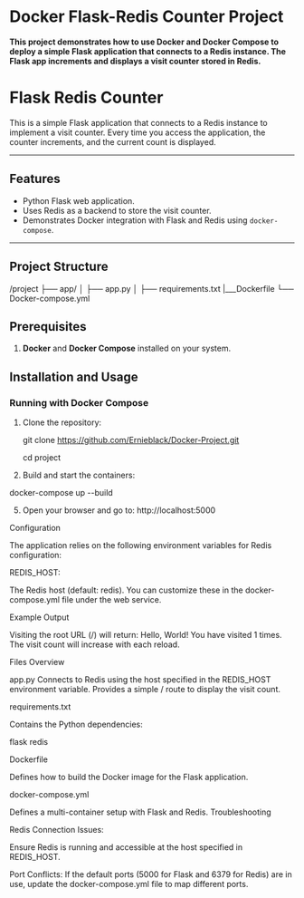 
# Docker Flask-Redis Counter Project

**This project demonstrates how to use Docker and Docker Compose to deploy a simple Flask application that connects to a Redis instance.
The Flask app increments and displays a visit counter stored in Redis.**

# Flask Redis Counter

This is a simple Flask application that connects to a Redis instance to implement a visit counter.
Every time you access the application, the counter increments, and the current count is displayed.

---

## Features
- Python Flask web application.
- Uses Redis as a backend to store the visit counter.
- Demonstrates Docker integration with Flask and Redis using `docker-compose`.

---

## Project Structure
/project
├── app/
│   ├── app.py
│   ├── requirements.txt
|___Dockerfile
└── Docker-compose.yml


## Prerequisites
1. **Docker** and **Docker Compose** installed on your system.


## Installation and Usage

### Running with Docker Compose
1. Clone the repository:
   
   git clone https://github.com/Ernieblack/Docker-Project.git
   
   cd project
   
3. Build and start the containers:

docker-compose up --build

5. Open your browser and go to: http://localhost:5000

Configuration

The application relies on the following environment variables for Redis configuration:

REDIS_HOST: 

The Redis host (default: redis).
You can customize these in the docker-compose.yml file under the web service.

Example Output

Visiting the root URL (/) will return:
Hello, World! You have visited 1 times.
The visit count will increase with each reload.

Files Overview

app.py
Connects to Redis using the host specified in the REDIS_HOST environment variable.
Provides a simple / route to display the visit count.

requirements.txt

Contains the Python dependencies:

flask
redis

Dockerfile

Defines how to build the Docker image for the Flask application.

docker-compose.yml

Defines a multi-container setup with Flask and Redis.
Troubleshooting

Redis Connection Issues:

Ensure Redis is running and accessible at the host specified in REDIS_HOST.

Port Conflicts:
If the default ports (5000 for Flask and 6379 for Redis) are in use, update the docker-compose.yml file to map different ports.
